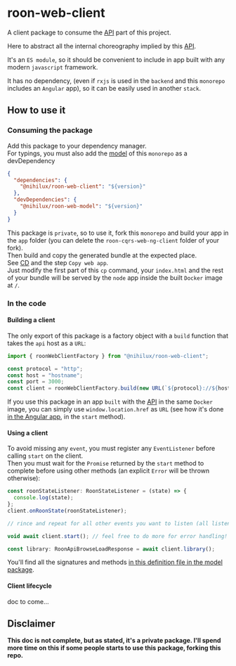 # roon-web-client

A client package to consume the [API](../../app/roon-web-api) part of this project.

Here to abstract all the internal choreography implied by this [API](../../app/roon-web-api).

It's an `ES module`, so it should be convenient to include in app built with any modern `javascript` framework.

It has no dependency, (even if `rxjs` is used in the `backend` and this `monorepo` includes an `Angular` app), so it can be easily used in another `stack`.

## How to use it

### Consuming the package

Add this package to your dependency manager.  
For typings, you must also add the [model](../roon-web-model) of this `monorepo` as a devDependency

```json
{
  "dependencies": {
    "@nihilux/roon-web-client": "${version}"
  },
  "devDependencies": {
    "@nihilux/roon-web-model": "${version}"
  }
}
```

This package is `private`, so to use it, fork this `monorepo` and build your app in the `app` folder (you can delete the `roon-cqrs-web-ng-client` folder of your fork).  
Then build and copy the generated bundle at the expected place.  
See [CD](../../.github/workflows/cd.yml) and the step `Copy web app`.  
Just modify the first part of this `cp` command, your `index.html` and the rest of your bundle will be served by the `node` app inside the built `Docker` image at `/`.  

### In the code

#### Building a client

The only export of this package is a factory object with a `build` function that takes the `api` host as a `URL`:

```typescript
import { roonWebClientFactory } from "@nihilux/roon-web-client";

const protocol = "http";
const host = "hostname";
const port = 3000;
const client = roonWebClientFactory.build(new URL(`${protocol}://${host}:${port}`));
```

If you use this package in an app `built` with the [API](../../app/roon-web-api) in the same `Docker` image, you can simply use `window.location.href` as `URL` (see how it's done [in the Angular app](../../app/roon-web-ng-client/src/app/services/roon.service.ts), in the `start` method).

#### Using a client

To avoid missing any `event`, you must register any `EventListener` before calling `start` on the client.  
 Then you must wait for the `Promise` returned by the `start` method to complete before using other methods (an explicit `Error` will be thrown otherwise):

```typescript
const roonStateListener: RoonStateListener = (state) => {
  console.log(state);
};
client.onRoonState(roonStateListener);

// rince and repeat for all other events you want to listen (all listeners are typed)

void await client.start(); // feel free to do more for error handling!

const library: RoonApiBrowseLoadResponse = await client.library();
```

You'll find all the signatures and methods [in this definition file in the model package](../roon-web-model/src/client-model/client-model.d.ts).

#### Client lifecycle

doc to come...


## Disclaimer

**This doc is not complete, but as stated, it's a private package. I'll spend more time on this if some people starts to use this package, forking this repo.**
